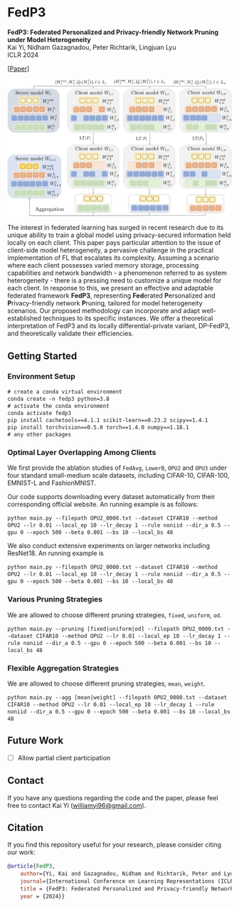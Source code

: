 # FedP3

**FedP3: Federated Personalized and Privacy-friendly Network Pruning under Model Heterogeneity**\
Kai Yi, Nidham Gazagnadou, Peter Richtarik, Lingjuan Lyu\
ICLR 2024

[[Paper](https://openreview.net/forum?id=hbHwZYqk9T)]

![](img/tissue-1.png)

The interest in federated learning has surged in recent research due to its unique ability to train a global model using privacy-secured information held locally on each client. 
This paper pays particular attention to the issue of client-side model heterogeneity, a pervasive challenge in the practical implementation of FL that escalates its complexity. 
Assuming a scenario where each client possesses varied memory storage, processing capabilities and network bandwidth - a phenomenon referred to as system heterogeneity - there is a pressing need to customize a unique model for each client.
In response to this, we present an effective and adaptable federated framework **FedP3**, representing **Fed**erated **P**ersonalized and **P**rivacy-friendly network **P**runing, tailored for model heterogeneity scenarios. 
Our proposed methodology can incorporate and adapt well-established techniques to its specific instances. We offer a theoretical interpretation of FedP3 and its locally differential-private variant, DP-FedP3, and theoretically validate their efficiencies.


## Getting Started

### Environment Setup

```angular2html
# create a conda virtual environment
conda create -n fedp3 python=3.8
# activate the conda environment
conda activate fedp3
pip install cachetools==4.1.1 scikit-learn==0.23.2 scipy==1.4.1
pip install torchvision==0.5.0 torch==1.4.0 numpy==1.18.1
# any other packages
```

### Optimal Layer Overlapping Among Clients
We first provide the ablation studies of `FedAvg`, `LowerB`, `OPU2` and `OPU3` under four standard small-medium scale datasets, including CIFAR-10, CIFAR-100, EMNIST-L and FashionMNIST. 

Our code supports downloading every dataset automatically from their corresponding official website. An running example is as follows:

```angular2html
python main.py --filepath OPU2_0000.txt --dataset CIFAR10 --method OPU2 --lr 0.01 --local_ep 10 --lr_decay 1 --rule noniid --dir_a 0.5 --gpu 0 --epoch 500 --beta 0.001 --bs 10 --local_bs 48
```

We also conduct extensive experiments on larger networks including ResNet18. An running example is 

```angular2html
python main.py --filepath OPU2_0000.txt --dataset CIFAR10 --method OPU2 --lr 0.01 --local_ep 10 --lr_decay 1 --rule noniid --dir_a 0.5 --gpu 0 --epoch 500 --beta 0.001 --bs 10 --local_bs 48
```

### Various Pruning Strategies
We are allowed to choose different pruning strategies, `fixed`, `uniform`, `od`. 

```angular2html
python main.py --pruning [fixed|uniform|od] --filepath OPU2_0000.txt --dataset CIFAR10 --method OPU2 --lr 0.01 --local_ep 10 --lr_decay 1 --rule noniid --dir_a 0.5 --gpu 0 --epoch 500 --beta 0.001 --bs 10 --local_bs 48
```

### Flexible Aggregation Strategies
We are allowed to choose different pruning strategies, `mean`, `weight`. 

```angular2html
python main.py --agg [mean|weight] --filepath OPU2_0000.txt --dataset CIFAR10 --method OPU2 --lr 0.01 --local_ep 10 --lr_decay 1 --rule noniid --dir_a 0.5 --gpu 0 --epoch 500 --beta 0.001 --bs 10 --local_bs 48
```


## Future Work
- [ ] Allow partial client participation


## Contact

If you have any questions regarding the code and the paper, please feel free to contact Kai Yi (williamyi96@gmail.com).


## Citation
If you find this repository useful for your research, please consider citing our work:

```bibtex
@article{FedP3,
	author={Yi, Kai and Gazagnadou, Nidham and Richtarik, Peter and Lyu, Lingjuan},
	journal={International Conference on Learning Representations (ICLR)},
	title = {FedP3: Federated Personalized and Privacy-friendly Network Pruning under Model Heterogeneity},
	year = {2024}}
```